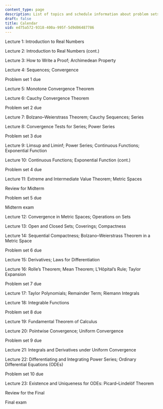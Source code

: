 ```yaml
---
content_type: page
description: List of topics and schedule information about problem sets and exams
draft: false
title: Calendar
uid: ed75a572-9318-400a-995f-5d9d06487786
---
```

Lecture 1: Introduction to Real Numbers

Lecture 2: Introduction to Real Numbers (cont.)

Lecture 3: How to Write a Proof; Archimedean Property

Lecture 4: Sequences; Convergence

Problem set 1 due

Lecture 5: Monotone Convergence Theorem

Lecture 6: Cauchy Convergence Theorem

Problem set 2 due

Lecture 7: Bolzano–Weierstrass Theorem; Cauchy Sequences; Series

Lecture 8: Convergence Tests for Series; Power Series

Problem set 3 due

Lecture 9: Limsup and Liminf; Power Series; Continuous Functions; Exponential Function

Lecture 10: Continuous Functions; Exponential Function (cont.)

Problem set 4 due

Lecture 11: Extreme and Intermediate Value Theorem; Metric Spaces

Review for Midterm

Problem set 5 due

Midterm exam

Lecture 12: Convergence in Metric Spaces; Operations on Sets

Lecture 13: Open and Closed Sets; Coverings; Compactness

Lecture 14: Sequential Compactness; Bolzano–Weierstrass Theorem in a Metric Space

Problem set 6 due

Lecture 15: Derivatives; Laws for Differentiation

Lecture 16: Rolle’s Theorem; Mean Theorem; L’Hôpital’s Rule; Taylor Expansion

Problem set 7 due

Lecture 17: Taylor Polynomials; Remainder Term; Riemann Integrals

Lecture 18: Integrable Functions

Problem set 8 due

Lecture 19: Fundamental Theorem of Calculus

Lecture 20: Pointwise Convergence; Uniform Convergence

Problem set 9 due

Lecture 21: Integrals and Derivatives under Uniform Convergence

Lecture 22: Differentiating and Integrating Power Series; Ordinary Differential Equations (ODEs)

Problem set 10 due

Lecture 23: Existence and Uniqueness for ODEs: Picard–Lindelöf Theorem

Review for the Final

Final exam
